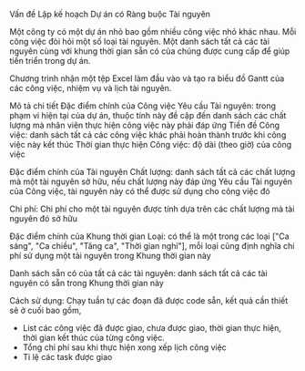 Vấn đề Lập kế hoạch Dự án có Ràng buộc Tài nguyên

Một công ty có một dự án nhỏ bao gồm nhiều công việc nhỏ khác nhau. Mỗi công việc đòi hỏi một số loại tài nguyên. Một danh sách tất cả các tài nguyên cùng với khung thời gian sẵn có của chúng được cung cấp để giúp tiến triển trong dự án.

Chương trình nhận một tệp Excel làm đầu vào và tạo ra biểu đồ Gantt của các công việc, nhiệm vụ và lịch tài nguyên.

Mô tả chi tiết
Đặc điểm chính của Công việc
Yêu cầu Tài nguyên: trong phạm vi hiện tại của dự án, thuộc tính này đề cập đến danh sách các chất lượng mà nhân viên thực hiện công việc này phải đáp ứng
Tiền đề Công việc: danh sách tất cả các công việc khác phải hoàn thành trước khi công việc này kết thúc
Thời gian thực hiện Công việc: độ dài (theo giờ) của công việc

Đặc điểm chính của Tài nguyên
Chất lượng: danh sách tất cả các chất lượng mà một tài nguyên sở hữu, nếu chất lượng này đáp ứng Yêu cầu Tài nguyên của Công việc, tài nguyên này có thể được sử dụng cho công việc đó

Chi phí: Chi phí cho một tài nguyên được tính dựa trên các chất lượng mà tài nguyên đó sở hữu

Đặc điểm chính của Khung thời gian
Loại: có thể là một trong các loại ["Ca sáng", "Ca chiều", "Tăng ca", "Thời gian nghỉ"], mỗi loại cũng định nghĩa chi phí sử dụng một tài nguyên trong Khung thời gian này

Danh sách sẵn có của tất cả các tài nguyên: danh sách tất cả các tài nguyên có sẵn trong Khung thời gian này

Cách sử dụng: 
Chạy tuần tự các đoạn đã được code sẵn, kết quả cần thiết sẽ ở cuối bao gồm,
+ List các công việc đã được giao, chưa được giao, thời gian thực hiện, thời gian kết thúc của từng công việc.
+ Tổng chi phí sau khi thực hiện xong xếp lịch công việc
+ Tỉ lệ các task được giao 
